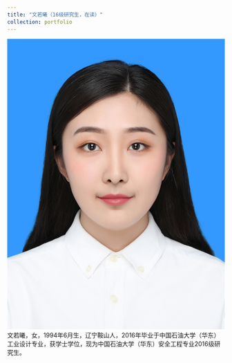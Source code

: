 ```yaml
---
title: "文若曦（16级研究生，在读）"
collection: portfolio
---
```


![](/images/wenruoxi.jpg)
文若曦，女，1994年6月生，辽宁鞍山人，2016年毕业于中国石油大学（华东）工业设计专业，获学士学位，现为中国石油大学（华东）安全工程专业2016级研究生。